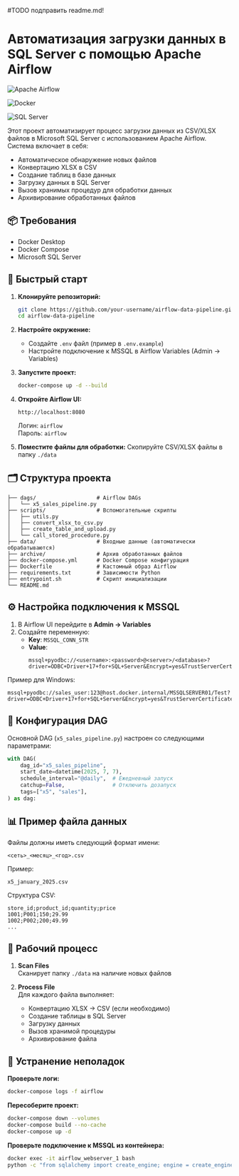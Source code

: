 #TODO подправить readme.md!

# Автоматизация загрузки данных в SQL Server с помощью Apache Airflow

![Apache Airflow](https://img.shields.io/badge/Apache%20Airflow-017CEE?style=for-the-badge&logo=Apache%20Airflow&logoColor=white)

![Docker](https://img.shields.io/badge/Docker-2496ED?style=for-the-badge&logo=docker&logoColor=white)

![SQL Server](https://img.shields.io/badge/Microsoft%20SQL%20Server-CC2927?style=for-the-badge&logo=microsoft%20sql%20server&logoColor=white)

Этот проект автоматизирует процесс загрузки данных из CSV/XLSX файлов в Microsoft SQL Server с использованием Apache Airflow. Система включает в себя:

- Автоматическое обнаружение новых файлов
- Конвертацию XLSX в CSV
- Создание таблиц в базе данных
- Загрузку данных в SQL Server
- Вызов хранимых процедур для обработки данных
- Архивирование обработанных файлов

## 📦 Требования

- Docker Desktop
- Docker Compose
- Microsoft SQL Server

## 🚀 Быстрый старт

1. **Клонируйте репозиторий:**
   ```bash
   git clone https://github.com/your-username/airflow-data-pipeline.git
   cd airflow-data-pipeline
   ```

2. **Настройте окружение:**
   - Создайте `.env` файл (пример в `.env.example`)
   - Настройте подключение к MSSQL в Airflow Variables (Admin → Variables)

3. **Запустите проект:**
   ```bash
   docker-compose up -d --build
   ```

4. **Откройте Airflow UI:**
   ```
   http://localhost:8080
   ```
   Логин: `airflow`  
   Пароль: `airflow`

5. **Поместите файлы для обработки:**
   Скопируйте CSV/XLSX файлы в папку `./data`

## 🗂 Структура проекта

```
├── dags/                   # Airflow DAGs
│   └── x5_sales_pipeline.py
├── scripts/                # Вспомогательные скрипты
│   ├── utils.py
│   ├── convert_xlsx_to_csv.py
│   ├── create_table_and_upload.py
│   └── call_stored_procedure.py
├── data/                   # Входные данные (автоматически обрабатываются)
├── archive/                # Архив обработанных файлов
├── docker-compose.yml      # Docker Compose конфигурация
├── Dockerfile              # Кастомный образ Airflow
├── requirements.txt        # Зависимости Python
├── entrypoint.sh           # Скрипт инициализации
└── README.md
```

## ⚙️ Настройка подключения к MSSQL

1. В Airflow UI перейдите в **Admin → Variables**
2. Создайте переменную:
   - **Key**: `MSSQL_CONN_STR`
   - **Value**: 
     ```
     mssql+pyodbc://<username>:<password>@<server>/<database>?driver=ODBC+Driver+17+for+SQL+Server&Encrypt=yes&TrustServerCertificate=yes
     ```

Пример для Windows:
```
mssql+pyodbc://sales_user:123@host.docker.internal/MSSQLSERVER01/Test?driver=ODBC+Driver+17+for+SQL+Server&Encrypt=yes&TrustServerCertificate=yes
```

## 🔧 Конфигурация DAG

Основной DAG (`x5_sales_pipeline.py`) настроен со следующими параметрами:

```python
with DAG(
    dag_id="x5_sales_pipeline",
    start_date=datetime(2025, 7, 7),
    schedule_interval="@daily",  # Ежедневный запуск
    catchup=False,               # Отключить дозапуск
    tags=["x5", "sales"],
) as dag:
```

## 📊 Пример файла данных

Файлы должны иметь следующий формат имени:
```
<сеть>_<месяц>_<год>.csv
```

Пример:
```
x5_january_2025.csv
```

Структура CSV:
```csv
store_id;product_id;quantity;price
1001;P001;150;29.99
1002;P002;200;49.99
...
```

## 🔄 Рабочий процесс

1. **Scan Files**  
   Сканирует папку `./data` на наличие новых файлов
   
2. **Process File**  
   Для каждого файла выполняет:
   - Конвертацию XLSX → CSV (если необходимо)
   - Создание таблицы в SQL Server
   - Загрузку данных
   - Вызов хранимой процедуры
   - Архивирование файла

## 🐛 Устранение неполадок

**Проверьте логи:**
```bash
docker-compose logs -f airflow
```

**Пересоберите проект:**
```bash
docker-compose down --volumes
docker-compose build --no-cache
docker-compose up -d
```

**Проверьте подключение к MSSQL из контейнера:**
```bash
docker exec -it airflow_webserver_1 bash
python -c "from sqlalchemy import create_engine; engine = create_engine('$MSSQL_CONN_STR'); conn = engine.connect(); print(conn.execute('SELECT 1').scalar())"
```
